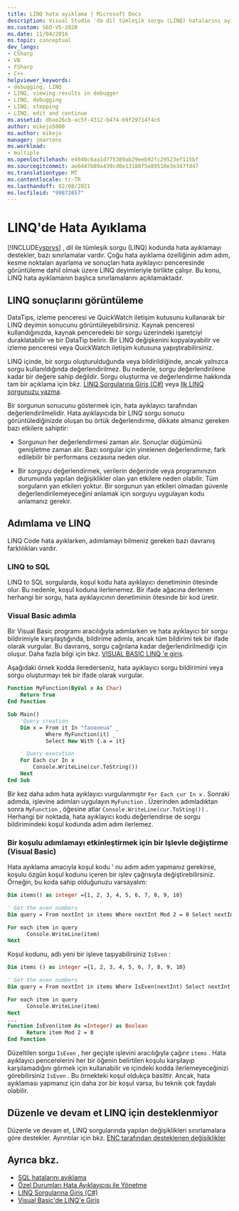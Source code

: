 ```yaml
---
title: LINQ hata ayıklama | Microsoft Docs
description: Visual Studio 'da dil tümleşik sorgu (LINQ) hatalarını ayıklayın. LINQ sonuçlarını görüntüleyin. LINQ koduna adımla davranış farklarını anlayın.
ms.custom: SEO-VS-2020
ms.date: 11/04/2016
ms.topic: conceptual
dev_langs:
- CSharp
- VB
- FSharp
- C++
helpviewer_keywords:
- debugging, LINQ
- LINQ, viewing results in debugger
- LINQ, debugging
- LINQ, stepping
- LINQ, edit and continue
ms.assetid: dbae26cb-ac5f-4312-b474-b9f29714f4c6
author: mikejo5000
ms.author: mikejo
manager: jmartens
ms.workload:
- multiple
ms.openlocfilehash: e4940c6aa1d775389ab29eeb92fc29523ef115bf
ms.sourcegitcommit: ae6d47b09a439cd0e13180f5e89510e3e347fd47
ms.translationtype: MT
ms.contentlocale: tr-TR
ms.lasthandoff: 02/08/2021
ms.locfileid: "99872657"
---
```

# <a name="debugging-linq"></a>LINQ'de Hata Ayıklama
[!INCLUDE[vsprvs](../code-quality/includes/vsprvs_md.md)] , dil ile tümleşik sorgu (LINQ) kodunda hata ayıklamayı destekler, bazı sınırlamalar vardır. Çoğu hata ayıklama özelliğinin adım adım, kesme noktaları ayarlama ve sonuçları hata ayıklayıcı penceresinde görüntüleme dahil olmak üzere LINQ deyimleriyle birlikte çalışır. Bu konu, LINQ hata ayıklamanın başlıca sınırlamalarını açıklamaktadır.

## <a name="viewing-linq-results"></a><a name="BKMK_ViewingLINQResults"></a> LINQ sonuçlarını görüntüleme
 DataTips, izleme penceresi ve QuickWatch iletişim kutusunu kullanarak bir LINQ deyimin sonucunu görüntüleyebilirsiniz. Kaynak penceresi kullandığınızda, kaynak penceredeki bir sorgu üzerindeki işaretçiyi duraklatabilir ve bir DataTip belirir. Bir LINQ değişkenini kopyalayabilir ve izleme penceresi veya QuickWatch iletişim kutusuna yapıştırabilirsiniz.

 LINQ içinde, bir sorgu oluşturulduğunda veya bildirildiğinde, ancak yalnızca sorgu kullanıldığında değerlendirilmez. Bu nedenle, sorgu değerlendirilene kadar bir değere sahip değildir. Sorgu oluşturma ve değerlendirme hakkında tam bir açıklama için bkz. [LINQ Sorgularına Giriş (C#)](/dotnet/csharp/programming-guide/concepts/linq/introduction-to-linq-queries) veya [Ilk LINQ sorgunuzu yazma](/dotnet/visual-basic/programming-guide/concepts/linq/writing-your-first-linq-query).

 Bir sorgunun sonucunu göstermek için, hata ayıklayıcı tarafından değerlendirilmelidir. Hata ayıklayıcıda bir LINQ sorgu sonucu görüntülediğinizde oluşan bu örtük değerlendirme, dikkate almanız gereken bazı etkilere sahiptir:

- Sorgunun her değerlendirmesi zaman alır. Sonuçlar düğümünü genişletme zaman alır. Bazı sorgular için yinelenen değerlendirme, fark edilebilir bir performans cezasına neden olur.

- Bir sorguyu değerlendirmek, verilerin değerinde veya programınızın durumunda yapılan değişiklikler olan yan etkilere neden olabilir. Tüm sorguların yan etkileri yoktur. Bir sorgunun yan etkileri olmadan güvenle değerlendirilemeyeceğini anlamak için sorguyu uygulayan kodu anlamanız gerekir.

## <a name="stepping-and-linq"></a><a name="BKMK_SteppingAndLinq"></a> Adımlama ve LINQ
 LINQ Code hata ayıklarken, adımlamayı bilmeniz gereken bazı davranış farklılıkları vardır.

### <a name="linq-to-sql"></a>LINQ to SQL
 LINQ to SQL sorgularda, koşul kodu hata ayıklayıcı denetiminin ötesinde olur. Bu nedenle, koşul koduna ilerlenemez. Bir ifade ağacına derlenen herhangi bir sorgu, hata ayıklayıcının denetiminin ötesinde bir kod üretir.

### <a name="stepping-in-visual-basic"></a>Visual Basic adımla
 Bir Visual Basic programı aracılığıyla adımlarken ve hata ayıklayıcı bir sorgu bildirimiyle karşılaştığında, bildirime adımla, ancak tüm bildirimi tek bir ifade olarak vurgular. Bu davranış, sorgu çağrılana kadar değerlendirilmediği için oluşur. Daha fazla bilgi için bkz. [VISUAL BASIC LINQ 'e giriş](/dotnet/visual-basic/programming-guide/language-features/linq/introduction-to-linq).

 Aşağıdaki örnek kodda ilerederseniz, hata ayıklayıcı sorgu bildirimini veya sorgu oluşturmayı tek bir ifade olarak vurgular.

```vb
Function MyFunction(ByVal x As Char)
    Return True
End Function

Sub Main()
    'Query creation
    Dim x = From it In "faoaoeua" _
            Where MyFunction(it) _
            Select New With {.a = it}

    ' Query execution
    For Each cur In x
        Console.WriteLine(cur.ToString())
    Next
End Sub
```

 Bir kez daha adım hata ayıklayıcı vurgulanmıştır `For Each cur In x` . Sonraki adımda, işlevine adımları uygulayın `MyFunction` . Üzerinden adımladıktan sonra `MyFunction` , öğesine atlar `Console.WriteLine(cur.ToSting())` . Herhangi bir noktada, hata ayıklayıcı kodu değerlendirse de sorgu bildirimindeki koşul kodunda adım adım ilerlemez.

### <a name="replacing-a-predicate-with-a-function-to-enable-stepping-visual-basic"></a>Bir koşulu adımlamayı etkinleştirmek için bir Işlevle değiştirme (Visual Basic)
 Hata ayıklama amacıyla koşul kodu ' nu adım adım yapmanız gerekirse, koşulu özgün koşul kodunu içeren bir işlev çağrısıyla değiştirebilirsiniz. Örneğin, bu koda sahip olduğunuzu varsayalım:

```vb
Dim items() as integer ={1, 2, 3, 4, 5, 6, 7, 8, 9, 10}

' Get the even numbers
Dim query = From nextInt in items Where nextInt Mod 2 = 0 Select nextInt

For each item in query
      Console.WriteLine(item)
Next
```

 Koşul kodunu, adlı yeni bir işleve taşıyabilirsiniz `IsEven` :

```vb
Dim items () as integer ={1, 2, 3, 4, 5, 6, 7, 8, 9, 10}

' Get the even numbers
Dim query = From nextInt in items Where IsEven(nextInt) Select nextInt

For each item in query
      Console.WriteLine(item)
Next
...
Function IsEven(item As =Integer) as Boolean
      Return item Mod 2 = 0
End Function
```

 Düzeltilen sorgu `IsEven` , her geçişte işlevini aracılığıyla çağırır `items` . Hata ayıklayıcı pencerelerini her bir öğenin belirtilen koşulu karşılayıp karşılamadığını görmek için kullanabilir ve içindeki kodda ilerlemeyeceğinizi görebilirsiniz `IsEven` . Bu örnekteki koşul oldukça basittir. Ancak, hata ayıklaması yapmanız için daha zor bir koşul varsa, bu teknik çok faydalı olabilir.

## <a name="edit-and-continue-not-supported-for-linq"></a><a name="BKMK_EditandContinueNotSupportedforLINQ"></a> Düzenle ve devam et LINQ için desteklenmiyor
 Düzenle ve devam et, LINQ sorgularında yapılan değişiklikleri sınırlamalara göre destekler. Ayrıntılar için bkz. [ENC tarafından desteklenen değişiklikler](https://github.com/dotnet/roslyn/blob/master/docs/wiki/EnC-Supported-Edits.md)

## <a name="see-also"></a>Ayrıca bkz.

- [SQL hatalarını ayıklama](/previous-versions/visualstudio/visual-studio-2010/zefbf0t6\(v\=vs.100\))
- [Özel Durumları Hata Ayıklayıcısı ile Yönetme](../debugger/managing-exceptions-with-the-debugger.md)
- [LINQ Sorgularına Giriş (C#)](/dotnet/csharp/programming-guide/concepts/linq/introduction-to-linq-queries)
- [Visual Basic'de LINQ'e Giriş](/dotnet/visual-basic/programming-guide/language-features/linq/introduction-to-linq)
